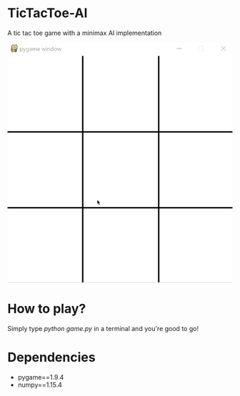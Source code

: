 # TicTacToe-AI
A tic tac toe game with a minimax AI implementation

![alt text](https://raw.githubusercontent.com/MrEliptik/TicTacToe-AI/master/images/play.gif)

# How to play?
Simply type *python game.py* in a terminal and you're good to go!

# Dependencies 
- pygame==1.9.4
- numpy==1.15.4

